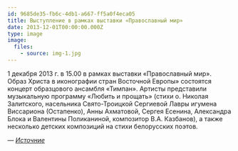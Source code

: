 ```yaml
---
id: 9685de35-fb6c-4db1-a667-ff5a0f4eca05
title: Выступление в рамках выставки «Православный мир»
date: 2013-12-01T00:00:00.000Z
type: image
image:
  files:
    - source: img-1.jpg
---
```


1 декабря 2013 г. в 15.00 в рамках выставки «Православный мир». Образ Христа в иконографии стран Восточной Европы» состоятся концерт образцового ансамбля «Тимпан». Артисты представили музыкальную программу «Любить и прощать» (стихи о. Николая Залитского, насельника Свято-Троицкой Сергиевой Лавры игумена Виссариона (Остапенко), Анны Ахматовой, Сергея Есенина, Александра Блока и Валентины Поликаниной, композитор В.А. Казбанов), а также несколько детских композиций на стихи белорусских поэтов.

*— [Источние](https://www.artmuseum.by/ru/news/novosti-2019/novosti-2013/konczert-ansamblya-timpan.html)*
